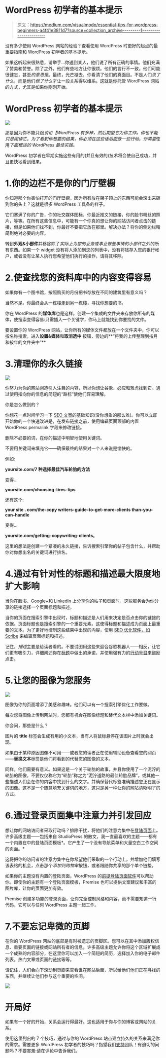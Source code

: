 # WordPress 初学者的基本提示

> 原文：<https://medium.com/visualmodo/essential-tips-for-wordpress-beginners-a4f41e3811d7?source=collection_archive---------1----------------------->

没有多少使用 WordPress 网站的经验？查看使用 WordPress 时更好的起点的最重要指南和 WordPress 初学者的基本提示。

如果这听起来很熟悉，请举手…你遇到某人，他们说了所有正确的事情。他们充满了赞美和赞誉。除了之外，他们有些地方让你很烦。他们的言行不一致。他们可能很健忘，甚至*的意思是*。最终，光芒褪去，你看清了他们的真面目。不是人们*说了什么*，而是他们*做了什么*才让一段关系得以维系。这就是你托管 WordPress 网站的方式，尤其是如果你刚刚开始。

# WordPress 初学者的基本提示

![](img/7b3a196aaeb20742a1f26f7213e57eab.png)

那是因为你不能只跟*谈论【WordPress 有多棒，然后期望它为你工作。你也不能只是阅读它。为了看到你想要的结果，你必须在这些话后面放一些行动。你需要*使用*下面概述的 WordPress 最佳实践。*

WordPress 初学者在早期实施这些有用的(并且有效的)技术将会使自己成功，并且更快地看到结果。

# 1.你的边栏不是你的门厅壁橱

你知道那个你害怕打开的门厅壁橱，因为所有放在架子顶上的东西可能会滚出来砸到你的头上？这就是很多 WordPress 工具条的样子。

它们塞满了你的广告，你的社交媒体图标，你最近推文的链接，你的脸书粉丝的照片，等等。在所有这些信息中，可能有一个你真的想让你的网站访问者点击的链接，但是如果他们找不到，你最好不要把它放在那里。解决办法？将你的侧边栏精简到绝对必要的内容。

转到**外观&小部件**并移除除了*实际上为您的业务或事业做些事情的小部件*之外的所有东西。如果一个 widget 没有将人添加到您的列表中，没有将钱存入您的银行帐户，或者没有让某人执行您希望他们执行的操作，请将其移除。

# 2.使查找您的资料库中的内容变得容易

如果你有一个图书馆，按照购买的月份把书存放在不同的建筑里有意义吗？

当然不是。你最终会从一栋楼走到另一栋楼，寻找你想要的书。

你在 WordPress 的**媒体库**也是这样。创建一个集成的文件夹来存放你所有的媒体，使搜索变得容易:只需插入一个关键字，你马上就能找到你要找的文件。

要设置你的 WordPress 网站，让你所有的媒体文件都放在一个文件夹中，你可以按名称搜索，进入**设置&媒体**和**取消选中** 按钮，旁边的**“将我的上传整理到按月和按年的文件夹中”**

# 3.清理你的永久链接

![](img/21dbc87ca4f225f137e9e23b131a33f9.png)

你努力为你的网站创造引人注目的内容，所以你想让谷歌、必应和雅虎找到它。通过使用指向你的信息的简短的“路标”使他们容易理解。

你是怎么做到的？

你想花一点时间学习一下 [SEO 文案](https://visualmodo.com/category/seo/)的基础知识(没你想象的那么难)。你可以立即开始做的一个快速改进是，在发布链接之前，使用编辑页面顶部的内置 WordPress permalink 字段来修改链接。

删除不必要的词，在你的描述中明智地使用关键词。

不要用关键词来填充它——确保最终的结果对一个人来说是愉快的。

例如:

**yoursite.com/7 种选择最佳汽车轮胎的方法**

变得…

**yoursite.com/choosing-tires-tips**

还有这个:

**your site . com/the-copy writers-guide-to-get-more-clients than-you-can-handle**

变得…

**yoursite.com/getting-copywriting-clients**。

这里的想法是创建一个紧凑的永久链接，告诉搜索引擎你的帖子包含什么，并帮助你对你想出名的关键词进行排名。

# 4.通过有针对性的标题和描述最大限度地扩大影响

当你在脸书、Google+和 LinkedIn 上分享你的帖子和页面时，这些服务会为你分享的链接选择一个页面标题和描述。

当你的页面在搜索引擎中出现时，标题和描述是人们用来决定是否点击你的链接的依据。页面标题也是搜索引擎的一个重要元素。这使得标题和描述成为页面上最重要的文本。为了更好地控制这些结果中出现的内容，使用 [SEO 优化软件，如 Scribe](http://scribeseo.com/) 来编辑页面标题和描述。

记住，*描述*主要是给读者看的。不要试图用这些来迎合谷歌机器人——相反，让它们更有吸引力，详细阐述你在[标题](https://visualmodo.com/knowledgebase/wordpress-header-settings/)中做出的承诺，并使用强有力的[行动号召](https://visualmodo.com/knowledgebase/wordpress-header-settings/)来鼓励点击。

# 5.让您的图像为您服务

![](img/1a64ad2135608c9a82e02c196dd332b8.png)

图像为你的页面增添了美感和趣味。他们可以有一个搜索引擎优化工作要做。

每次您将图像上传到网站时，您都有机会在图像标题和替代文本栏中添加关键词。

你会问，那些是什么？

图片的 **title** 标签会生成有用的小文本，当有人将鼠标悬停在该图片上时就会出现。

如果由于某种原因图像不可用——或者您的读者正在使用辅助设备查看您的网页——**替换文本**标签是他们将看到的代替您的图像的文本。

同样，他们需要有意义。如果这是一个关于轮胎的故事，并且你使用了一个泥泞的轮胎的图像，不要仅仅称它为“轮胎”称之为“泥泞道路的最佳轮胎品牌”，或其他一些描述人们会在你的内容中找到什么的文字。并确保替代标签准确描述您正在显示的图像。这不是一个随意填充关键词的地方，这只是另一种让你的网站清晰明了的方式。

# 6.通过登录页面集中注意力并引发回应

想让你的网站访问者采取行动吗？排除干扰，将他们的注意力集中在[登陆页面](https://visualmodo.com/wordpress-themes/)上。许多高级主题——包括来自 StudioPress 的散文，我一直最喜欢的主题——都有一个内置在中的登陆页面模板*。它产生了一个没有导航菜单和大量空白工作空间的页面。*

这将把你的访问者的注意力集中在你希望他们采取的一个行动上，并增加他们填写该表格的机会，点击那个*添加到购物车*按钮，或者跟随你共享的那个单个链接。

如果你的主题没有内置的登陆页面，WordPress 的[前提登陆页面软件](https://visualmodo.com/wordpress-themes/)可以帮助你。即使你的主题有一个登陆页面模板，Premise 也可以提供文案建议和丰富的图片库，让你的页面更加有效。

Premise 创建多功能的登录页面，让你完全控制风格和内容，而不需要知道一行代码，它可以与任何 WordPress 主题一起工作。

# 7.不要忘记卑微的页脚

在你的 WordPress 网站的底部是有时被遗忘的页脚区。您可以在其中添加版权信息、重要页面的链接或网站所有者的信息。许多高级主题允许你将这个区域扩展成一个成熟的内容部分，在这里你可以加入一个简短的简历，选择加入你的电子邮件列表，热门文章或页面的链接等等。

请记住，人们会向下滚动到页脚来查看谁在网站后面，所以给他们他们正在寻找的东西，并继续让他们参与这个重要的空间。

![](img/d74425e561b3134bb6cf6facc89cc666.png)

# 开局好

如果有一个好的开始，关系会运行得最好。这也适用于你与你的博客或网站的关系。

使用这里列出的 7 个技巧，通过与你的 WordPress 站点建立持久的关系来满足你的需求。需要更多 WordPress 初学者的技巧吗？指望我们[支持](https://visualmodo.com/)团队！有迫切的问题吗？不要害羞:请在评论中告诉我们。